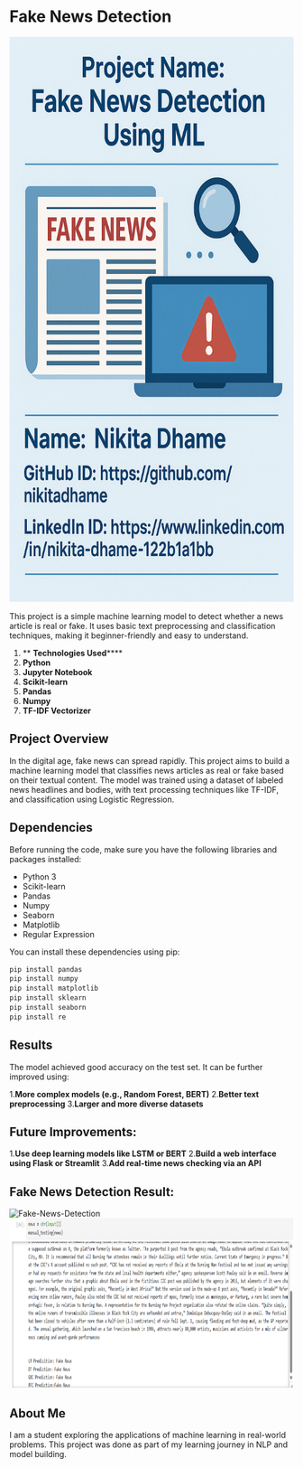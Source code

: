 # Fake News Detection 

<img src="https://github.com/nikitadhame/Fake-New-Detection/blob/main/Fake%20News%20Detection.png" alt="Fake-News-Detection" width="800" height="1000" />


This project is a simple machine learning model to detect whether a news article is real or fake. It uses basic text preprocessing and classification techniques, making it beginner-friendly and easy to understand.

1. ** **Technologies Used******
2. **Python**
3. **Jupyter Notebook**
4. **Scikit-learn**
5. **Pandas**
6. **Numpy**
7. **TF-IDF Vectorizer**


## Project Overview

In the digital age, fake news can spread rapidly. This project aims to build a machine learning model that classifies news articles as real or fake based on their textual content.
The model was trained using a dataset of labeled news headlines and bodies, with text processing techniques like TF-IDF, and classification using Logistic Regression.


## Dependencies

Before running the code, make sure you have the following libraries and packages installed:

- Python 3
- Scikit-learn
- Pandas
- Numpy
- Seaborn
- Matplotlib
- Regular Expression

You can install these dependencies using pip:

```bash
pip install pandas
pip install numpy
pip install matplotlib
pip install sklearn
pip install seaborn 
pip install re 
```



## Results

The model achieved good accuracy on the test set. It can be further improved using:

1.**More complex models (e.g., Random Forest, BERT)**
2.**Better text preprocessing**
3.**Larger and more diverse datasets**


## Future Improvements:
1.**Use deep learning models like LSTM or BERT**
2.**Build a web interface using Flask or Streamlit**
3.**Add real-time news checking via an API**



## Fake News Detection Result:
<img src="https://github.com/nikitadhame/Fake-New-Detection/blob/main/FakeNewsDwtwctionResult1.png" alt="Fake-News-Detection" width="1000" height="300" />
<img src="https://github.com/nikitadhame/Fake-New-Detection/blob/main/FakeNewsDwtwctionResult2.png" alt="Fake-News-Detection" width="1000" height="300" />


## About Me

I am a student exploring the applications of machine learning in real-world problems. This project was done as part of my learning journey in NLP and model building.


